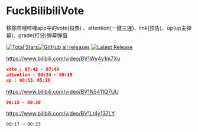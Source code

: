 # FuckBilibiliVote
移除哔哩哔哩app中的vote(投票) 、attention(一键三连)、link(预告)、up(up主弹幕)、grade(打分)弹幕弹窗

[![Total Stars](https://img.shields.io/github/stars/zerorooot/FuckBilibiliVote?style=social)](https://github.com/zerorooot/FuckBilibiliVote/)<a href="https://github.com/zerorooot/FuckBilibiliVote"><img alt="GitHub all releases" src="https://img.shields.io/github/downloads/Xposed-Modules-Repo/github.zerorooot.fuckbilibilivote/total?label=Downloads"></a> [![Latest Release](https://img.shields.io/github/v/release/zerorooot/FuckBilibiliVote?label=Latest%20Release)](https://github.com/zerorooot/FuckBilibiliVote/releases)

https://www.bilibili.com/video/BV1Wy4y1m7Xu

```json
vote : 07:42 ~ 07:49
attention : 00:34 ~ 00:39
up : 00:53、05:16
```

 https://www.bilibili.com/video/BV1N5411Q7UU

```json
00:15 ~ 00:30
```

https://www.bilibili.com/video/BV1Lt4y137LY
```txt
00:17 ~ 00:23
```

